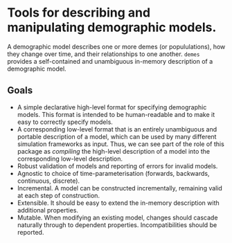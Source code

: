 # Tools for describing and manipulating demographic models.

A demographic model describes one or more demes (or popululations),
how they change over time, and their relationships to one another.
`demes` provides a self-contained and unambiguous in-memory description
of a demographic model.

## Goals
- A simple declarative high-level format for specifying demographic models. This format is 
  intended to be human-readable and to make it easy to correctly specify models.
- A corresponding low-level format that is an entirely unambiguous and portable description 
  of a model, which can be used by many different simulation frameworks as input. Thus,
  we can see part of the role of this package as *compiling* the high-level description of 
  a model into the corresponding low-level description.
- Robust validation of models and reporting of errors for invalid models.
- Agnostic to choice of time-parameterisation (forwards, backwards,
  continuous, discrete).
- Incremental. A model can be constructed incrementally, remaining valid
  at each step of construction.
- Extensible. It should be easy to extend the in-memory description with
  additional properties.
- Mutable. When modifying an existing model, changes should cascade naturally
  through to dependent properties. Incompatibilities should be reported.
